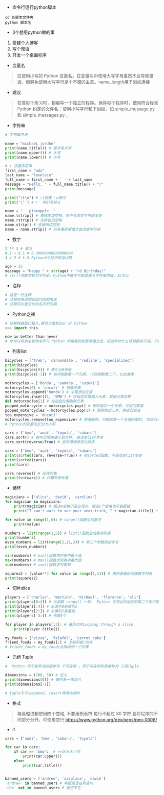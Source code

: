 - 命令行运行python脚本
```
cd 到脚本文件夹
python 脚本名
```

- 3个想用python做的事
1. 搭建个人博客
2. 写个爬虫
3. 开发一个桌面程序

- 变量名
> 应使用小写的 Python 变量名。在变量名中使用大写字母虽然不会导致错误，但避免使用大写字母是个不错的主意。name_length用下划线连接

- 建议
> 在做每个练习时，都编写一个独立的程序。保存每个程序时，使用符合标准 Python 约定的文件名：使用小写字母和下划线，如 simple_message.py 和 simple_messages.py 。

- 字符串
```python
# 字符串方法

name = "michaeL jordAn"
print(name.title()) # 首字母大写
print(name.upper()) # 大写
print(name.lower()) # 小写

# + 拼接字符串
first_name = "ada"
last_name = "lovelace"
full_name = first_name + ' ' + last_name
message = "Hello, " + full_name.title() + "!"
print(message)

print("\t\n") # \t制表 \n换行
print('\'') # \' 单引号转义

name = "   pineapple  "
name.lstrip() # 去掉左边空格，但不会改变字符串本身
name.rstrip() # 去掉右边空格
name.strip() # 去掉两边空格
name = name.strip() # 只有重新赋值才会改变字符串
```

- 数字
```python
2 ** 3 # 乘方
0.2 + 0.1 # 0.30000000000000004
3 / 2 # 1.5 Python3中除法得浮点数

age = 23
message = "Happy " + str(age) + "rd Birthday!"
# str()将数字转为字符串，Python中数字不能直接与字符串拼接，JS可以
```

- 注释
```python
# 这是一行注释
# 注释用来说明这段代码的用途
# 注释可以备注你的名字和日期
```

- Python之禅
```Python
# 在解释器窗口输入,就可以看到Zen of Python
>>> import this

now is better than never
# 你可以将余生都用来学习 Python 和编程的纷繁难懂之处，但这样你什么项目都完不成。不要企图编写完美无缺的代码；先编写行之有效的代码，再决定是对其做进一步改进，还是转而去编写新代码。
```

- 列表list 
```python
bicycles = ['trek', 'cannondale', 'redline', 'specialized'] 
print(bicycles)
print(bicycles[0]) # 索引从0开始
print(bicycles[-1]) # 访问倒数第一个元素，-2则倒数第二个，以此类推

motorcycles = ['honda', 'yamaha', 'suzuki']
motorcycles[0] = 'ducati' # 修改元素
motorcycles.append('honda') # 末尾添加元素
motorcycles.insert(1, 'BMW') # 在指定位置插入元素，其他元素右移
del motorcycles[1] # 在指定位置删除元素
popped_motorcycle = motorcycles.pop() # 删除最后一个元素，并返回其值
popped_motorcycle2 = motorcycles.pop(1) # 删除指定元素，并返回其值 
too_expensive = 'ducati'
motorcycles.remove(too_expensive) # 按值删除，只删除第一个与值匹配的, 且区分大小写
# Python的变量名区分大小写

cars = ['bmw', 'audi', 'toyota', 'subaru']
cars.sort() # 按字母顺序由小到大排, 会改变list本身
cars.sort(reverse=True) # 按字母顺序反向排序

cars = ['bmw', 'audi', 'toyota', 'subaru']
print(sorted(cars, reverse=True)) # 用sorted函数，不会改变list本身
print(sorted(cars))
print(cars)

cars.reverse() # 反转列表
print(len(cars)) # 计算列表长度
```

- 循环
```python
magicians = ['alice', 'david', 'carolina']
for magician in magicians:
    print(magician) # 缩进4空格不是必须的，缩进1个空格也不会报错
    print("I can't wait to see your next trick, " + magician.title() + ".\n") # 缩进要与上一句保持一致

for value in range(1,6): # range()函数生成数字
    print(value)

numbers = list(range(1,6)) # list()函数生成数字列表
print(numbers)
even_numbers = list(range(2,11,2)) # 第三个参数指定步长
print(even_numbers)

min(numbers) # min()函数求列表中最小值
max(numbers) # max()函数求列表中最大值
sum(numbers) # sum()函数求列表和

squares2 = [value**3 for value in range(1,11)] # 用列表解析创建数字列表
print(squares2)
```

- 切片slice
```python
players = ['charles', 'martina', 'michael', 'florence', 'eli']
print(players[0:3]) # 与函数 range() 一样， Python 在到达你指定的第二个索引前面的元素后停止
print(players[:4]) # 从索引0到索引3
print(players[2:]) # 从索引2到最后
print(players[-3:]) # 倒数3个

for player in players[:3]: # 遍历切片Looping through a slice
    print(player.title())

my_foods = ['pizza', 'falafel', 'carrot cake']
friend_foods = my_foods[:] # 复制列表/切片
# friend_foods = my_foods会指向同一个列表
```

- 元组 Tuple
```python
#  Python 将不能修改的值称为 不可变的 ，而不可变的列表被称为 元组Tuple

dimensions = (200, 50) # 定义
print(dimensions[0]) # 像列表一样访问
print(dimensions[-1])

# tuple不可以append, insert等修改操作

```

- 格式
> 每级缩进都使用四个空格, 不要用制表符
> 每行不超过 80 字符
> 要将程序的不同部分分开，可使用空行
> https://www.python.org/dev/peps/pep-0008/

- if
```python
cars = ['audi', 'bmw', 'subaru', 'toyota']

for car in cars:
    if car == 'bmw':  # ==区分大小写
        print(car.upper())
    else:
        print(car.title())


banned_users = ['andrew', 'carolina', 'david']
'andrew' in banned_users # 判断是否在列表内
'dav' not in banned_users # 是否不在
```


